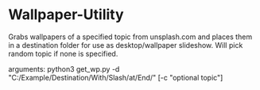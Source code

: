 # Wallpaper-Utility

Grabs wallpapers of a specified topic from unsplash.com and places them in a destination folder for use as desktop/wallpaper slideshow.
Will pick random topic if none is specified.

arguments:
python3 get_wp.py -d "C:/Example/Destination/With/Slash/at/End/" [-c "optional topic"]

